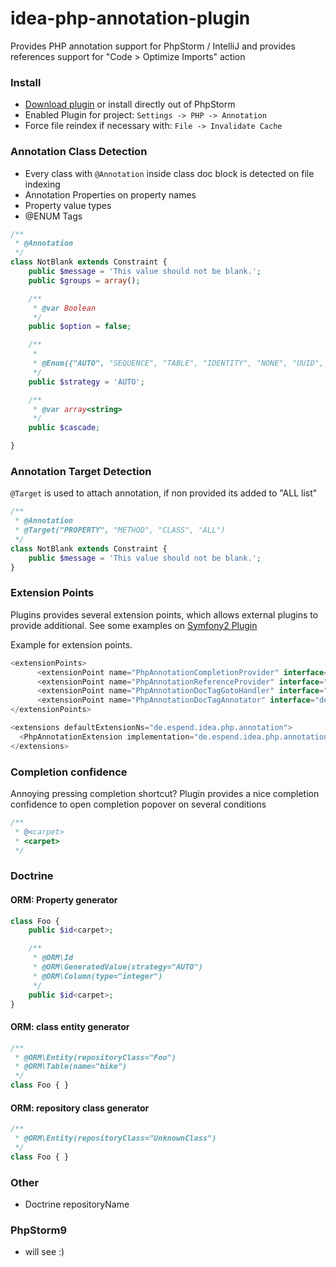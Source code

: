idea-php-annotation-plugin
==========================

Provides PHP annotation support for PhpStorm / IntelliJ and provides references support for "Code > Optimize Imports" action

### Install
* [Download plugin](http://plugins.jetbrains.com/plugin/7320) or install directly out of PhpStorm
* Enabled Plugin for project: `Settings -> PHP -> Annotation`
* Force file reindex if necessary with: `File -> Invalidate Cache`

### Annotation Class Detection

* Every class with `@Annotation` inside class doc block is detected on file indexing
* Annotation Properties on property names
* Property value types
* @ENUM Tags

```php
/**
 * @Annotation
 */
class NotBlank extends Constraint {
    public $message = 'This value should not be blank.';
    public $groups = array();

    /**
     * @var Boolean
     */
    public $option = false;

    /**
     *
     * @Enum({"AUTO", "SEQUENCE", "TABLE", "IDENTITY", "NONE", "UUID", "CUSTOM"})
     */
    public $strategy = 'AUTO';

    /**
     * @var array<string>
     */
    public $cascade;

}
```

### Annotation Target Detection

`@Target` is used to attach annotation, if non provided its added to "ALL list"

```php
/**
 * @Annotation
 * @Target("PROPERTY", "METHOD", "CLASS", "ALL")
 */
class NotBlank extends Constraint {
    public $message = 'This value should not be blank.';
}
```

### Extension Points

Plugins provides several extension points, which allows external plugins to provide additional. See some examples on [Symfony2 Plugin](https://github.com/Haehnchen/idea-php-symfony2-plugin/blob/master/META-INF/plugin.xml)

Example for extension points.

```java
<extensionPoints>
      <extensionPoint name="PhpAnnotationCompletionProvider" interface="de.espend.idea.php.annotation.extension.PhpAnnotationCompletionProvider"/>
      <extensionPoint name="PhpAnnotationReferenceProvider" interface="de.espend.idea.php.annotation.extension.PhpAnnotationReferenceProvider"/>
      <extensionPoint name="PhpAnnotationDocTagGotoHandler" interface="de.espend.idea.php.annotation.extension.PhpAnnotationDocTagGotoHandler"/>
      <extensionPoint name="PhpAnnotationDocTagAnnotator" interface="de.espend.idea.php.annotation.extension.PhpAnnotationDocTagAnnotator"/>
</extensionPoints>

<extensions defaultExtensionNs="de.espend.idea.php.annotation">
  <PhpAnnotationExtension implementation="de.espend.idea.php.annotation.completion.PhpAnnotationTypeCompletionProvider"/>
</extensions>
```

### Completion confidence

Annoying pressing completion shortcut? Plugin provides a nice completion confidence to open completion popover on several conditions

```php
/**
 * @<carpet>
 * <carpet>
 */
```

### Doctrine

#### ORM: Property generator

```php
class Foo {
    public $id<carpet>;

    /**
     * @ORM\Id
     * @ORM\GeneratedValue(strategy="AUTO")
     * @ORM\Column(type="integer")
     */
    public $id<carpet>;
}
```

#### ORM: class entity generator

```php
/**
 * @ORM\Entity(repositoryClass="Foo")
 * @ORM\Table(name="bike")
 */
class Foo { }
```

#### ORM: repository class generator

```php
/**
 * @ORM\Entity(repositoryClass="UnknownClass")
 */
class Foo { }
```

### Other
* Doctrine repositoryName

### PhpStorm9
* will see :)